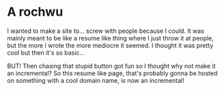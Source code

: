 # A rochwu

I wanted to make a site to... screw with people because I could. It was mainly meant to be like a resume like thing where I just throw it at people, but the more I wrote the more mediocre it seemed. I thought it was pretty cool but then it's so basic...

BUT! Then chasing that stupid button got fun so I thought why not make it an incremental? So this resume like page, that's probably gonna be hosted on something with a cool domain name, is now an incremental! 
